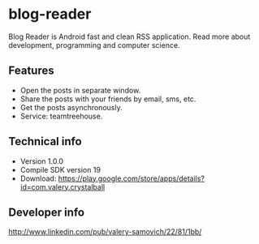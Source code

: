 blog-reader
===========

Blog Reader is Android fast and clean RSS application. Read more about development, programming and computer science.

Features
--------

- Open the posts in separate window.
- Share the posts with your friends by email, sms, etc.
- Get the posts asynchronously.
- Service: teamtreehouse.

Technical info
--------------
- Version 1.0.0
- Compile SDK version 19
- Download: https://play.google.com/store/apps/details?id=com.valery.crystalball


Developer info
--------------
http://www.linkedin.com/pub/valery-samovich/22/81/1bb/
